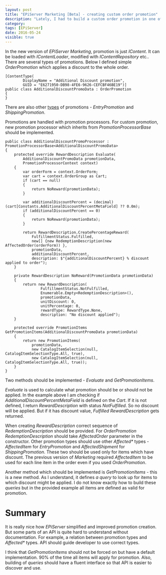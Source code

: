 ```yaml
---
layout: post
title: "EPiServer Marketing [Beta] - creating custom order promotion"
description: "Lately, I had to build a custom order promotion in one of our projects in Geta. We are using latest EPiServer Marketing features but unfortunately as it is in Beta still, its API changes quite often. I had to re-build my custom promotion already twice. In this article, I will describe how to build a custom order promotion with the latest EPiServer Commerce version (9.15.0)."
category:
tags: [EPiServer]
date: 2016-05-24
visible: true
---
```


In the new version of _EPiServer Marketing_, promotion is just _IContent_. It can be loaded with _IContentLoader_, modified with _IContentRepository_ etc.. There are several types of promotions. Below I defined simple _OrderPromotion_ which applies a discount to the whole order.

```
[ContentType(
        DisplayName = "Additional Discount promotion",
        GUID = "E6271950-DB98-4FE6-9626-CEFCBF46BE19")]
public class AdditionalDiscountPromoData : OrderPromotion
{
}
```

There are also other [types](http://world.episerver.com/documentation/Items/Developers-Guide/Episerver-Commerce/9/Marketing/discounts-beta/) of promotions - _EntryPromotion_ and _ShippingPromotion_.

Promotions are handled with promotion processors. For custom promotion, new promotion processor which inherits from _PromotionProcessorBase_ should be implemented.

```
public class AdditionalDiscountPromoProcessor : PromotionProcessorBase<AdditionalDiscountPromoData>
{
    protected override RewardDescription Evaluate(
        AdditionalDiscountPromoData promotionData,
        PromotionProcessorContext context)
    {
        var orderForm = context.OrderForm;
        var cart = context.OrderGroup as Cart;
        if (cart == null)
        {
            return NoReward(promotionData);
        }

        var additionalDiscountPercent = (decimal)(cart[Constants.AdditionalDiscountPercentMetaField] ?? 0.0m);
        if (additionalDiscountPercent == 0)
        {
            return NoReward(promotionData);
        }

        return RewardDescription.CreatePercentageReward(
            FulfillmentStatus.Fulfilled,
            new[] {new RedemptionDescription(new AffectedOrder(orderForm)) },
            promotionData,
            additionalDiscountPercent,
            description: $"{additionalDiscountPercent} % discount applied to order");
    }

    private RewardDescription NoReward(PromotionData promotionData)
    {
        return new RewardDescription(
                FulfillmentStatus.NotFulfilled,
                Enumerable.Empty<RedemptionDescription>(),
                promotionData,
                unitDiscount: 0,
                unitPercentage: 0,
                rewardType: RewardType.None,
                description: "No discount applied");
    }

    protected override PromotionItems GetPromotionItems(AdditionalDiscountPromoData promotionData)
    {
        return new PromotionItems(
            promotionData,
            new CatalogItemSelection(null, CatalogItemSelectionType.All, true),
            new CatalogItemSelection(null, CatalogItemSelectionType.All, true));
    }
}
```

Two methods should be implemented - _Evaluate_ and _GetPromotionItems_.

_Evaluate_ is used to calculate what promotion should be or should not be applied. In the example above I am checking if _AdditionalDiscountPercentMetaField_ is defined on the _Cart_. If it is not defined, I return _RewardDescription_ with status _NotFulfilled_. So no discount will be applied. But if it has discount value, _Fulfilled_ _RewardDescription_ gets returned.

When creating _RewardDescription_ correct sequence of _RedemptionDescription_ should be provided. For _OrderPromotion_ _RedemptionDescription_ should take _AffectedOrder_ parameter in the constructor. Other promotion types should use other _Affected*_ types - _AffectedItem_ for _EntryPromotion_ and _AffectedShipment_ for _ShippingPromotion_. These two should be used only for items which have discount. The previous version of _Marketing_ required _AffectedItem_ to be used for each line item in the order even if you used _OrderPromotion_.

Another method which should be implemented is _GetPromotionItems_ - this is a new method. As I understand, it defines _a query_ to look up for items to which discount might be applied. I do not know exactly how to build these _queries_ but in the provided example all items are defined as valid for promotion.

# Summary

It is really nice how _EPiServer_ simplified and improved promotion creation. But some parts of an API is quite hard to understand without documentation. For example, a relation between promotion types and _Affected*_ types. API should guide developer to use correct types.

I think that _GetPromotionItems_ should not be forced on but have a default implementation. 90% of the time all items will apply for promotion. Also, building of _queries_ should have a fluent interface so that API is easier to discover and use.
